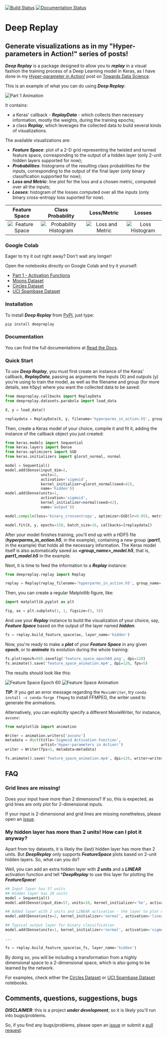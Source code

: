 [![Build Status](https://travis-ci.org/dvgodoy/deepreplay.svg?branch=master)](https://travis-ci.org/dvgodoy/deepreplay)
[![Documentation Status](http://readthedocs.org/projects/deepreplay/badge/?version=latest)](http://deepreplay.readthedocs.io/en/latest/?badge=latest)

# Deep Replay

## Generate visualizations as in my "Hyper-parameters in Action!" series of posts!

***Deep Replay*** is a package designed to allow you to ***replay*** in a visual fashion the training process of a Deep Learning model in Keras, as I have done in my [Hyper-parameter in Action!](https://towardsdatascience.com/hyper-parameters-in-action-a524bf5bf1c) post on [Towards Data Science](http://towardsdatascience.com).

This is an example of what you can do using ***Deep Replay***:

![Part 1 Animation](/images/part1.gif)

It contains:
 - a Keras' callback - ***ReplayData*** - which collects then necessary information, mostly the weights, during the training epochs;
 - a class ***Replay***, which leverages the collected data to build several kinds of visualizations.

The available visualizations are:
 - ***Feature Space***: plot of a 2-D grid representing the twisted and turned feature space,  corresponding to the output of a hidden layer (only 2-unit hidden layers supported for now);
 - ***Probabilities***: histograms of the resulting class probabilities for the inputs, corresponding to the output of the final layer (only binary classification supported for now);
 - ***Loss and Metric***: line plot for the loss and a chosen metric, computed over all the inputs;
 - ***Losses***: histogram of the losses computed over all the inputs (only binary cross-entropy loss suported for now).

Feature Space | Class Probability | Loss/Metric | Losses
:-:|:-:|:-:|:-:
![Feature Space](/images/feature_space.png) | ![Probability Histogram](/images/prob_histogram.png) | ![Loss and Metric](/images/loss_and_metric.png) | ![Loss Histogram](/images/loss_histogram.png)

### Google Colab

Eager to try it out right away? Don't wait any longer!

Open the notebooks directly on Google Colab and try it yourself:

- [Part 1 - Activation Functions](https://colab.research.google.com/github/dvgodoy/deepreplay/blob/master/notebooks/part1_activation_functions.ipynb)
- [Moons Dataset](https://colab.research.google.com/github/dvgodoy/deepreplay/blob/master/notebooks/moons_dataset.ipynb)
- [Circles Dataset](https://colab.research.google.com/github/dvgodoy/deepreplay/blob/master/notebooks/circles_dataset.ipynb)
- [UCI Spambase Dataset](https://colab.research.google.com/github/dvgodoy/deepreplay/blob/master/notebooks/UCI_spambase_dataset.ipynb)

### Installation

To install ***Deep Replay*** from [PyPI](https://pypi.org/project/deepreplay/), just type:
```python
pip install deepreplay
```

### Documentation

You can find the full documentations at [Read the Docs](http://deepreplay.readthedocs.io/).

### Quick Start

To use ***Deep Replay***, you must first create an instance of the Keras' callback, ***ReplayData***, passing as arguments the inputs (X) and outputs (y) you're using to train the model, as well as the filename and group (for more details, see h5py) where you want the collected data to be saved:
```python
from deepreplay.callbacks import ReplayData
from deepreplay.datasets.parabola import load_data

X, y = load_data()

replaydata = ReplayData(X, y, filename='hyperparms_in_action.h5', group_name='part1')
```

Then, create a Keras model of your choice, compile it and fit it, adding the instance of the callback object you just created:
```python
from keras.models import Sequential
from keras.layers import Dense
from keras.optimizers import SGD
from keras.initializers import glorot_normal, normal

model = Sequential()
model.add(Dense(input_dim=2,
                units=2,
                activation='sigmoid',
                kernel_initializer=glorot_normal(seed=42),
                name='hidden'))
model.add(Dense(units=1,
                activation='sigmoid',
                kernel_initializer=normal(seed=42),
                name='output'))

model.compile(loss='binary_crossentropy', optimizer=SGD(lr=0.05), metrics=['acc'])

model.fit(X, y, epochs=150, batch_size=16, callbacks=[replaydata])
```

After your model finishes training, you'll end up with a HDF5 file (***hyperparms_in_action.h5***, in the example), containing a new group (***part1***, in the example) that holds all the necessary information. The Keras model itself is also automatically saved as ***<group_name>_model.h5***, that is, ***part1_model.h5*** in the example.

Next, it is time to feed the information to a ***Replay*** instance:
```python
from deepreplay.replay import Replay

replay = Replay(replay_filename='hyperparms_in_action.h5', group_name='part1')
```

Then, you can create a regular Matplotlib figure, like:
```python
import matplotlib.pyplot as plt

fig, ax = plt.subplots(1, 1, figsize=(5, 5))
```

And use your ***Replay*** instance to build the visualization of your choice, say, ***Feature Space*** based on the output of the layer named ***hidden***:
```python
fs = replay.build_feature_space(ax, layer_name='hidden')
```

Now, you're ready to make a ***plot*** of your ***Feature Space*** in any given ***epoch***, or to ***animate*** its evolution during the whole training:
```python
fs.plot(epoch=60).savefig('feature_space_epoch60.png', dpi=120)
fs.animate().save('feature_space_animation.mp4', dpi=120, fps=5)
```

The results should look like this:

![Feature Space Epoch 60](/images/feature_space_epoch60.png) ![Feature Space Animation](/images/feature_space_animation.gif)

***TIP***: If you get an error message regarding the ```MovieWriter```, try ```conda install -c conda-forge ffmpeg``` to install FFMPEG, the writer used to generate the animations.

Alternatively, you can explicitly specify a different MovieWriter, for instance, `avconv`:
```python
from matplotlib import animation

Writer = animation.writers['avconv']
metadata = dict(title='Sigmoid Activation Function',
                artist='Hyper-parameters in Action!')
writer = Writer(fps=5, metadata=metadata)

fs.animate().save('feature_space_animation.mp4', dpi=120, writer=writer)
```

## FAQ

### Grid lines are missing!

Does your input have more than 2 dimensions? If so, this is expected, as grid lines are only plot for 2-dimensional inputs.

If your input is 2-dimensional and grid lines are missing nonetheless, please open an [issue](https://github.com/dvgodoy/deepreplay/issues).

### My hidden layer has more than 2 units! How can I plot it anyway?

Apart from toy datasets, it is likely the (last) hidden layer has more than 2 units. But ***DeepReplay*** only supports ***FeatureSpace*** plots based on 2-unit hidden layers. So, what can you do?

Well, you can add an extra hidden layer with ***2 units*** and a ***LINEAR*** activation function and tell ****DeepReplay*** to use this layer for plotting the ***FeatureSpace***!

```python
## Input layer has 57 units
## Hidden layer has 10 units
model = Sequential()
model.add(Dense(input_dim=57, units=10, kernel_initializer='he', activation='tanh'))

## Added layer with 2 units and LINEAR activation - the layer to plot using FeatureSpace!
model.add(Dense(units=2, kernel_initializer='normal', activation='linear', name='hidden'))

## Typical output layer for binary classification
model.add(Dense(units=1, kernel_initializer='normal', activation='sigmoid', name='output'))

...

fs = replay.build_feature_space(ax_fs, layer_name='hidden')
```

By doing so, you will be including a transformation from a highly dimensional space to a 2-dimensional space, which is also going to be learned by the network.

For examples, check either the [Circles Dataset](https://github.com/dvgodoy/deepreplay/blob/master/notebooks/circles_dataset.ipynb) or [UCI Spambase Dataset](https://github.com/dvgodoy/deepreplay/blob/master/notebooks/UCI_spambase_dataset.ipynb) notebooks.

## Comments, questions, suggestions, bugs

***DISCLAIMER***: this is a project ***under development***, so it is likely you'll run into bugs/problems.

So, if you find any bugs/problems, please open an [issue](https://github.com/dvgodoy/deepreplay/issues) or submit a [pull request](https://github.com/dvgodoy/deepreplay/pulls).
